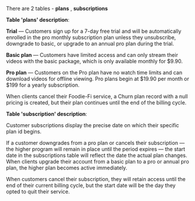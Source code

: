 

There are 2 tables - **plans** , **subscriptions**

**Table 'plans' description**:

**Trial** — Customers sign up for a 7-day free trial and will be automatically enrolled in the pro monthly subscription plan
unless they unsubscribe, downgrade to basic, or upgrade to an annual pro plan during the trial.

**Basic plan** — Customers have limited access and can only stream their videos with the basic package, which is only
available monthly for $9.90.

**Pro plan** — Customers on the Pro plan have no watch time limits and can download videos for offline viewing. Pro
plans begin at $19.90 per month or $199 for a yearly subscription.

When clients cancel their Foodie-Fi service, a Churn plan record with a null pricing is created, but their plan continues
until the end of the billing cycle.


**Table 'subscription' description**:

Customer subscriptions display the precise date on which their specific plan id begins.

If a customer downgrades from a pro plan or cancels their subscription — the higher program will remain in place until
the period expires — the start date in the subscriptions table will reflect the date the actual plan changes.
When clients upgrade their account from a basic plan to a pro or annual pro plan, the higher plan becomes active
immediately.

When customers cancel their subscription, they will retain access until the end of their current billing cycle, but the
start date will be the day they opted to quit their service.




